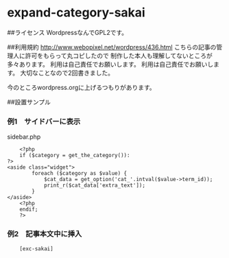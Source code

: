 # expand-category-sakai

##ライセンス
WordpressなんでGPL2です。

##利用規約
http://www.webopixel.net/wordpress/436.html
こちらの記事の管理人に許可をもらって丸コピしたので
制作した本人も理解してないところが多々あります。
利用は自己責任でお願いします。
利用は自己責任でお願いします。
大切なことなので2回書きました。

今のところwordpress.orgに上げるつもりがあります。


##設置サンプル


### 例1　サイドバーに表示
sidebar.php
```
	<?php
	if ($category = get_the_category()):
?>
<aside class="widget">
		foreach ($category as $value) {
			$cat_data = get_option('cat_'.intval($value->term_id));
			print_r($cat_data['extra_text']);
		}
</aside>
	<?php
	endif;
	?>
```

### 例2　記事本文中に挿入
```
	[exc-sakai]
```
